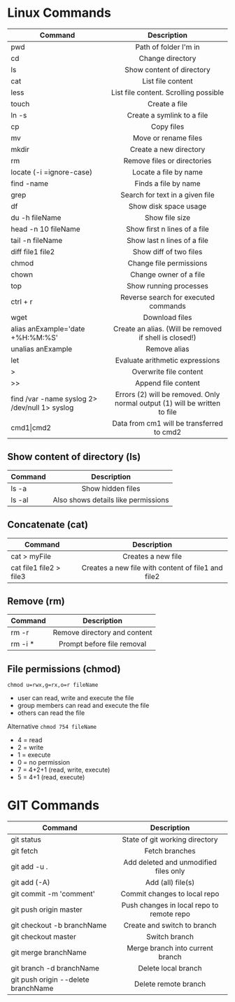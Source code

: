 # Linux Commands

| Command                                       |                                Description                                 |
|-----------------------------------------------|:--------------------------------------------------------------------------:|
| pwd                                           |                           Path of folder I'm in                            |
| cd                                            |                              Change directory                              |
| ls                                            |                         Show content of directory                          |
| cat                                           |                             List file content                              |
| less                                          |                   List file content. Scrolling possible                    |
| touch <file>                                  |                               Create a file                                |
| ln -s <target> <link>                         |                         Create a symlink to a file                         |
| cp <target> <destination>                     |                                 Copy files                                 |
| mv <target> <destination>                     |                            Move or rename files                            |
| mkdir                                         |                           Create a new directory                           |
| rm                                            |                        Remove files or directories                         |
| locate (-i =ignore-case)                      |                           Locate a file by name                            |
| find <directory> -name <name>                 |                            Finds a file by name                            |
| grep                                          |                      Search for text in a given file                       |
| df                                            |                           Show disk space usage                            |
| du -h fileName                                |                               Show file size                               |
| head -n 10 fileName                           |                        Show first n lines of a file                        |
| tail -n fileName                              |                        Show last n lines of a file                         |
| diff file1 file2                              |                           Show diff of two files                           |
| chmod                                         |                          Change file permissions                           |
| chown                                         |                           Change owner of a file                           |
| top                                           |                           Show running processes                           |
| ctrl + r                                      |                    Reverse search for executed commands                    |
| wget <url>                                    |                               Download files                               |
| alias anExample='date +%H:%M:%S'              |           Create an alias. (Will be removed if shell is closed!)           |
| unalias anExample                             |                                Remove alias                                |
| let                                           |                      Evaluate arithmetic expressions                       |
| \>                                            |                           Overwrite file content                           |
| \>>                                           |                            Append file content                             |
| find /var -name syslog 2> /dev/null 1> syslog | Errors (2) will be removed. Only normal output (1) will be written to file |
| cmd1&#124;cmd2                                |                 Data from cm1 will be transferred to cmd2                  |
## Show content of directory (ls)

| Command |             Description             |
|---------|:-----------------------------------:|
| ls -a   |          Show hidden files          |
| ls -al  | Also shows details like permissions |

## Concatenate (cat)

| Command                 |                    Description                     |
|-------------------------|:--------------------------------------------------:|
| cat > myFile            |                 Creates a new file                 |
| cat file1 file2 > file3 | Creates a new file with content of file1 and file2 |

## Remove (rm)

| Command           |         Description          |
|-------------------|:----------------------------:|
| rm -r <directory> | Remove directory and content |
| rm -i *           |  Prompt before file removal  |

## File permissions (chmod)

``chmod u=rwx,g=rx,o=r fileName``

   - user can read, write and execute the file
   - group members can read and execute the file
   - others can read the file 

Alternative
``chmod 754 fileName``
   - 4 = read
   - 2 = write
   - 1 = execute
   - 0 = no permission
   - 7 = 4+2+1 (read, write, execute)
   - 5 = 4+1 (read, execute)


# GIT Commands

| Command                             |                Description                |
|-------------------------------------|:-----------------------------------------:|
| git status                          |      State of git working directory       |
| git fetch                           |              Fetch branches               |
| git add -u .                        |   Add deleted and unmodified files only   |
| git add (-A)                        |             Add (all) file(s)             |
| git commit -m 'comment'             |       Commit changes to local repo        |
| git push origin master              | Push changes in local repo to remote repo |
| git checkout -b branchName          |        Create and switch to branch        |
| git checkout master                 |               Switch branch               |
| git merge branchName                |     Merge branch into current branch      |
| git branch -d branchName            |            Delete local branch            |
| git push origin --delete branchName |           Delete remote branch            |